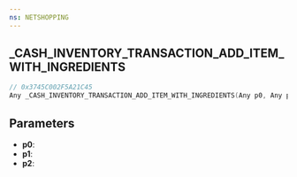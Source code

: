 ```yaml
---
ns: NETSHOPPING
---
```

## _CASH_INVENTORY_TRANSACTION_ADD_ITEM_WITH_INGREDIENTS

```c
// 0x3745C002F5A21C45
Any _CASH_INVENTORY_TRANSACTION_ADD_ITEM_WITH_INGREDIENTS(Any p0, Any p1, Any p2);
```

## Parameters
* **p0**:
* **p1**:
* **p2**:
